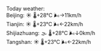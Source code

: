 Today weather:  
Beijing: ☀️ 🌡️+28°C 🌬️→11km/h  
Tianjin: ☀️ 🌡️+23°C 🌬️←22km/h  
Shijiazhuang: 🌫  🌡️+28°C 🌬️↓0km/h  
Tangshan: ☀️ 🌡️+23°C 🌬️←22km/h  

